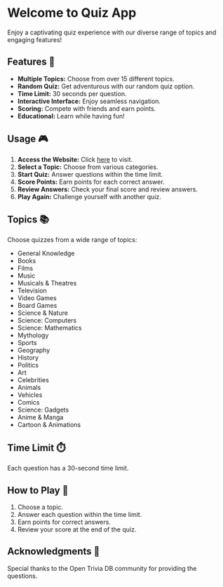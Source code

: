 # Welcome to Quiz App

Enjoy a captivating quiz experience with our diverse range of topics and engaging features!

## Features 🚀

- **Multiple Topics:** Choose from over 15 different topics.
- **Random Quiz:** Get adventurous with our random quiz option.
- **Time Limit:** 30 seconds per question.
- **Interactive Interface:** Enjoy seamless navigation.
- **Scoring:** Compete with friends and earn points.
- **Educational:** Learn while having fun!

## Usage 🎮

1. **Access the Website:** Click [here](https://quiz-app-seven-gules-27.vercel.app/) to visit.
2. **Select a Topic:** Choose from various categories.
3. **Start Quiz:** Answer questions within the time limit.
4. **Score Points:** Earn points for each correct answer.
5. **Review Answers:** Check your final score and review answers.
6. **Play Again:** Challenge yourself with another quiz.

## Topics 📚

Choose quizzes from a wide range of topics:

- General Knowledge
- Books
- Films
- Music
- Musicals & Theatres
- Television
- Video Games
- Board Games
- Science & Nature
- Science: Computers
- Science: Mathematics
- Mythology
- Sports
- Geography
- History
- Politics
- Art
- Celebrities
- Animals
- Vehicles
- Comics
- Science: Gadgets
- Anime & Manga
- Cartoon & Animations

## Time Limit ⏱️

Each question has a 30-second time limit.

## How to Play 🎉

1. Choose a topic.
2. Answer each question within the time limit.
3. Earn points for correct answers.
4. Review your score at the end of the quiz.

## Acknowledgments 🙏

Special thanks to the Open Trivia DB community for providing the questions.
